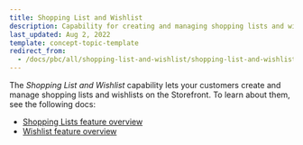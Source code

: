 ```yaml
---
title: Shopping List and Wishlist
description: Capability for creating and managing shopping lists and wishlists.
last_updated: Aug 2, 2022
template: concept-topic-template
redirect_from:
  - /docs/pbc/all/shopping-list-and-wishlist/shopping-list-and-wishlist.html
---
```


The *Shopping List and Wishlist* capability lets your customers create and manage shopping lists and wishlists on the Storefront. To learn about them, see the following docs:

* [Shopping Lists feature overview](/docs/pbc/all/shopping-list-and-wishlist/{{site.version}}/shopping-lists-feature-overview/shopping-lists-feature-overview.html)
* [Wishlist feature overview](/docs/pbc/all/shopping-list-and-wishlist/{{site.version}}/wishlist-feature-overview.html)

